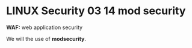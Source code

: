 # LINUX Security  03 14 mod security

**WAF:** web application security

We will the use of **modsecurity**.

